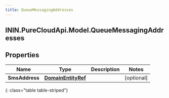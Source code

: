 ```yaml
---
title: QueueMessagingAddresses
---
```

## ININ.PureCloudApi.Model.QueueMessagingAddresses

## Properties

|Name | Type | Description | Notes|
|------------ | ------------- | ------------- | -------------|
| **SmsAddress** | [**DomainEntityRef**](DomainEntityRef.html) |  | [optional] |
{: class="table table-striped"}


